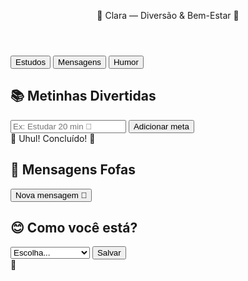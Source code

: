 <!DOCTYPE html>
<html lang="pt-BR">
<head>
<meta charset="UTF-8">
<meta name="viewport" content="width=device-width, initial-scale=1.0">
<title>Clara — Diversão & Bem-Estar 🐰</title>
<style>
:root {
  --rosa-claro: #ffc0cb;
  --rosa-forte: #ff69b4;
  --amarelo: #fff176;
  --verde: #90ee90;
  --lilas: #dda0dd;
}

body {
  margin: 0;
  font-family: 'Comic Sans MS', cursive, sans-serif;
  background: linear-gradient(135deg, var(--rosa-claro), var(--lilas));
  transition: background 3s ease;
  overflow-x: hidden;
}

header {
  text-align: center;
  font-size: 2rem;
  padding: 2rem;
  color: white;
  background: var(--rosa-forte);
  box-shadow: 0 4px 6px rgba(0,0,0,0.2);
}

nav {
  display: flex;
  justify-content: center;
  gap: 1rem;
  padding: 1rem;
  background: var(--lilas);
}

nav button {
  padding: 0.6rem 1.2rem;
  border: none;
  border-radius: 25px;
  cursor: pointer;
  font-weight: bold;
  background: var(--amarelo);
  transition: transform 0.2s;
}

nav button:hover {
  transform: scale(1.1);
  background: var(--verde);
}

section {
  max-width: 700px;
  margin: 2rem auto;
  padding: 2rem;
  background: white;
  border-radius: 20px;
  box-shadow: 0 4px 12px rgba(0,0,0,0.1);
  display: none;
  animation: aparecer 0.5s ease;
  position: relative;
}

section.active { display: block; }

@keyframes aparecer {
  from { opacity: 0; transform: translateY(20px);}
  to { opacity: 1; transform: translateY(0);}
}

h2 {
  text-align: center;
  color: var(--rosa-forte);
}

input, select {
  width: 100%;
  padding: 0.5rem;
  margin-top: 0.5rem;
  border-radius: 10px;
  border: 1px solid #ccc;
  outline: none;
}

button.faz-tudo {
  margin-top: 0.5rem;
  background: var(--rosa-forte);
  color: white;
  padding: 0.5rem 1rem;
  border: none;
  border-radius: 15px;
  cursor: pointer;
  font-weight: bold;
  transition: 0.3s;
}

button.faz-tudo:hover {
  transform: scale(1.1);
  background: var(--verde);
}

.meta, .mensagem, .humor {
  padding: 0.5rem 1rem;
  margin: 0.5rem 0;
  border-radius: 15px;
  background: var(--amarelo);
  display: flex;
  justify-content: space-between;
  align-items: center;
  position: relative;
}

.concluir {
  background: var(--rosa-forte);
  color: white;
  border: none;
  border-radius: 10px;
  cursor: pointer;
  padding: 0.2rem 0.6rem;
}

.celebracao {
  text-align: center;
  font-size: 2rem;
  display: none;
  margin-top: 1rem;
}

.mascote {
  position: fixed;
  bottom: 10px;
  right: 10px;
  font-size: 3rem;
  cursor: pointer;
  user-select: none;
  transition: transform 0.2s;
}

.mascote:hover {
  transform: scale(1.3) rotate(-15deg);
}
</style>
</head>
<body>

<header>🎀 Clara — Diversão & Bem-Estar 🐰</header>

<nav>
  <button onclick="mostrar('estudos')">Estudos</button>
  <button onclick="mostrar('mensagens')">Mensagens</button>
  <button onclick="mostrar('humor')">Humor</button>
</nav>

<!-- ESTUDOS -->
<section id="estudos" class="active">
  <h2>📚 Metinhas Divertidas</h2>
  <input type="text" id="novaMeta" placeholder="Ex: Estudar 20 min 💖">
  <button class="faz-tudo" onclick="adicionarMeta()">Adicionar meta</button>
  <div id="listaMetas"></div>
  <div class="celebracao" id="celebracao">🎉 Uhul! Concluído! 🌟</div>
</section>

<!-- MENSAGENS -->
<section id="mensagens">
  <h2>💌 Mensagens Fofas</h2>
  <div class="mensagem" id="msgFofa"></div>
  <button class="faz-tudo" onclick="novaMensagem()">Nova mensagem 💖</button>
</section>

<!-- HUMOR -->
<section id="humor">
  <h2>😊 Como você está?</h2>
  <select id="humorHoje">
    <option value="">Escolha...</option>
    <option value="feliz">Feliz 😄</option>
    <option value="ok">Mais ou menos 🙂</option>
    <option value="triste">Triste 😢</option>
  </select>
  <button class="faz-tudo" onclick="registrarHumor()">Salvar</button>
  <div class="humor" id="resultadoHumor"></div>
</section>

<div class="mascote" id="mascote">🐰</div>

<script>
function mostrar(secao) {
  document.querySelectorAll("section").forEach(s => s.classList.remove("active"));
  document.getElementById(secao).classList.add("active");
}

// --- METAS ---
function adicionarMeta() {
  const meta = document.getElementById('novaMeta').value.trim();
  if(!meta) return;
  const div = document.createElement('div');
  div.className = 'meta';
  div.innerHTML = `${meta} <button class="concluir" onclick="concluirMeta(this)">✔</button>`;
  document.getElementById('listaMetas').appendChild(div);
  document.getElementById('novaMeta').value = '';
}

function concluirMeta(botao) {
  botao.parentElement.remove();
  const c = document.getElementById('celebracao');
  c.style.display = 'block';
  confete();
  boostPositividade();
  setTimeout(()=>c.style.display='none',2000);
}

// --- MENSAGENS FOFA ---
const mensagens = [
  "Você é incrível, Clara! 🌸",
  "Cada passo seu é uma vitória 💖",
  "Continue sorrindo! 😄",
  "O mundo fica melhor com você 💕",
  "Você merece todo amor e alegria 🌟"
];

function novaMensagem() {
  const msg = mensagens[Math.floor(Math.random()*mensagens.length)];
  document.getElementById('msgFofa').innerText = msg;
}

// --- HUMOR ---
function registrarHumor() {
  const humor = document.getElementById('humorHoje').value;
  let msg = "";
  if(humor==="feliz") msg="Que ótimo ver você sorrindo! 😄";
  else if(humor==="ok") msg="Está tudo bem ter dias assim 🙂";
  else if(humor==="triste") msg="Tudo bem se sentir triste às vezes ❤️";
  document.getElementById('resultadoHumor').innerText = msg;
}

// --- CONFETE ---
function confete(){
  for(let i=0;i<50;i++){
    const c=document.createElement('div');
    c.style.position='fixed';
    c.style.width='10px';
    c.style.height='10px';
    c.style.background=`hsl(${Math.random()*360},80%,60%)`;
    c.style.top='0px';
    c.style.left=Math.random()*window.innerWidth+'px';
    c.style.borderRadius='50%';
    document.body.appendChild(c);
    const anim=c.animate([{transform:'translateY(0) rotate(0deg)',opacity:1},{transform:`translateY(${window.innerHeight}px) rotate(720deg)`,opacity:0}],{duration:2000+Math.random()*2000,easing:'ease-out'});
    anim.onfinish=()=>c.remove();
  }
}

// --- BOOST DE POSITIVIDADE ---
function boostPositividade(){
  document.body.style.background = `linear-gradient(135deg, hsl(${Math.random()*360},70%,80%), hsl(${Math.random()*360},70%,85%))`;
}

// --- MASCOTE INTERATIVO ---
const mascote = document.getElementById('mascote');
mas

  </script>
</body>
</html>


